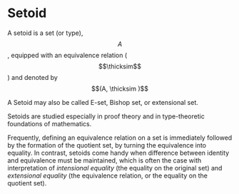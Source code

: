 # Setoid

A setoid is a set (or type), $$A$$, equipped with an equivalence relation ($$\thicksim$$) and denoted by $$(A, \thicksim )$$

A Setoid may also be called E-set, Bishop set, or extensional set.

Setoids are studied especially in proof theory and in type-theoretic foundations of mathematics.

Frequently, defining an equivalence relation on a set is immediately followed by the formation of the quotient set, by turning the equivalence into equality. In contrast, setoids come handy when difference between identity and equivalence must be maintained, which is often the case with interpretation of *intensional equality* (the equality on the original set) and *extensional equality* (the equivalence relation, or the equality on the quotient set).
